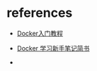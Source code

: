 # references

- [Docker入门教程](http://www.docker.org.cn/book/docker.html)
- [Docker 学习新手笔记简书](https://www.jianshu.com/p/ad2723eace08)

- 

